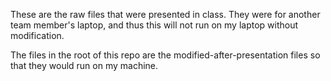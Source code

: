 These are the raw files that were presented in class. They were for another team member's laptop, and thus this will not run on my laptop without modification.

The files in the root of this repo are the modified-after-presentation files so that they would run on my machine.